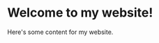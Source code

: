 <!DOCTYPE html>
<html>
  <head>
    <script>
!function (w, d, t) {
  w.TiktokAnalyticsObject=t;var ttq=w[t]=w[t]||[];ttq.methods=["page","track","identify","instances","debug","on","off","once","ready","alias","group","enableCookie","disableCookie"],ttq.setAndDefer=function(t,e){t[e]=function(){t.push([e].concat(Array.prototype.slice.call(arguments,0)))}};for(var i=0;i<ttq.methods.length;i++)ttq.setAndDefer(ttq,ttq.methods[i]);ttq.instance=function(t){for(var e=ttq._i[t]||[],n=0;n<ttq.methods.length;n++)ttq.setAndDefer(e,ttq.methods[n]);return e},ttq.load=function(e,n){var i="https://analytics.tiktok.com/i18n/pixel/events.js";ttq._i=ttq._i||{},ttq._i[e]=[],ttq._i[e]._u=i,ttq._t=ttq._t||{},ttq._t[e]=+new Date,ttq._o=ttq._o||{},ttq._o[e]=n||{};var o=document.createElement("script");o.type="text/javascript",o.async=!0,o.src=i+"?sdkid="+e+"&lib="+t;var a=document.getElementsByTagName("script")[0];a.parentNode.insertBefore(o,a)};
  ttq.load('CFQ4P0BC77U7HEMACPJG');
  ttq.page();
}(window, document, 'ttq');
</script>
  </head>
  <body>
    <h1>Welcome to my website!</h1>
    <p>Here's some content for my website.</p>
